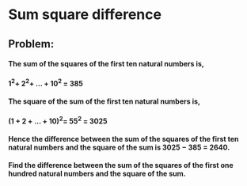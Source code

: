 # Sum square difference
## Problem:
#### The sum of the squares of the first ten natural numbers is,
#### 1<sup>2</sup>+ 2<sup>2</sup>+ ... + 10<sup>2</sup> = 385
#### The square of the sum of the first ten natural numbers is,
#### (1 + 2 + ... + 10)<sup>2</sup>= 55<sup>2</sup> = 3025
#### Hence the difference between the sum of the squares of the first ten natural numbers and the square of the sum is 3025 − 385 = 2640.
#### Find the difference between the sum of the squares of the first one hundred natural numbers and the square of the sum.
